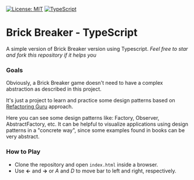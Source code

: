 [![License: MIT](https://img.shields.io/badge/License-MIT-yellow.svg)](https://opensource.org/licenses/MIT)
[![TypeScript](https://badges.frapsoft.com/typescript/code/typescript.png?v=101)](https://github.com/ellerbrock/typescript-badges/)

# Brick Breaker - TypeScript

A simple version of Brick Breaker version using Typescript.
*Feel free to star and fork this repository if it helps you*

### Goals

Obviously, a Brick Breaker game doesn't need to have a complex abstraction as described in this project.

It's just a project to learn and practice some design patterns based on [Refactoring Guru](https://refactoring.guru/design-patterns) approach.

Here you can see some design patterns like: Factory, Observer, AbstractFactory, etc. 
It can be helpful to visualize applications using design patterns in a "concrete way", since some examples found in books can be very abstract.

### How to Play

* Clone the repository and open ```index.html``` inside a browser.
* Use **←** and **→** or *A* and *D* to move bar to left and right, respectively.
